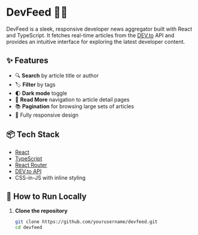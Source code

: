 # DevFeed 📰🚀

DevFeed is a sleek, responsive developer news aggregator built with React and TypeScript. It fetches real-time articles from the [DEV.to](https://dev.to/) API and provides an intuitive interface for exploring the latest developer content.

## ✨ Features

- 🔍 **Search** by article title or author
- 🏷️ **Filter** by tags
- 🌓 **Dark mode** toggle
- 📖 **Read More** navigation to article detail pages
- 📚 **Pagination** for browsing large sets of articles
- 📱 Fully responsive design

## 📦 Tech Stack

- [React](https://reactjs.org/)
- [TypeScript](https://www.typescriptlang.org/)
- [React Router](https://reactrouter.com/)
- [DEV.to API](https://docs.dev.to/api/)
- CSS-in-JS with inline styling

## 🧪 How to Run Locally

1. **Clone the repository**
   ```bash
   git clone https://github.com/yourusername/devfeed.git
   cd devfeed
